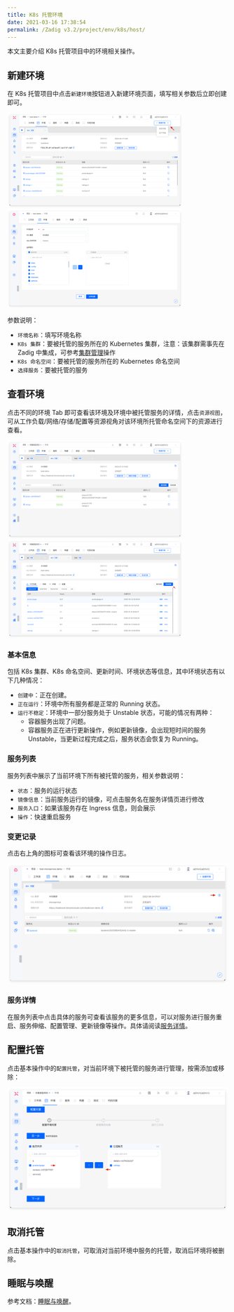 ```yaml
---
title: K8s 托管环境
date: 2021-03-16 17:38:54
permalink: /Zadig v3.2/project/env/k8s/host/
---
```


本文主要介绍 K8s 托管项目中的环境相关操作。

## 新建环境

在 K8s 托管项目中点击`新建环境`按钮进入新建环境页面，填写相关参数后立即创建即可。

<img src="../../../../_images/create_host_env.png" width="400">
<img src="../../../../_images/create_host_env_1.png" width="400">

参数说明：

- `环境名称`：填写环境名称
- `K8s 集群`：要被托管的服务所在的 Kubernetes 集群，注意：该集群需事先在 Zadig 中集成，可参考[集群管理](/Zadig%20v3.2/pages/cluster_manage)操作
- `K8s 命名空间`：要被托管的服务所在的 Kubernetes 命名空间
- `选择服务`：要被托管的服务

## 查看环境

点击不同的环境 Tab 即可查看该环境及环境中被托管服务的详情，点击`资源视图`，可从工作负载/网络/存储/配置等资源视角对该环境所托管命名空间下的资源进行查看。

<img src="../../../../_images/list_host_env.png" width="400">
<img src="../../../../_images/list_host_env_1.png" width="400">

### 基本信息
包括 K8s 集群、K8s 命名空间、更新时间、环境状态等信息，其中环境状态有以下几种情况：
- `创建中`：正在创建。
- `正在运行`：环境中所有服务都是正常的 Running 状态。
- `运行不稳定`：环境中一部分服务处于 Unstable 状态，可能的情况有两种：
	- 容器服务出现了问题。
	- 容器服务正在进行更新操作，例如更新镜像，会出现短时间的服务 Unstable，当更新过程完成之后，服务状态会恢复为 Running。

### 服务列表

服务列表中展示了当前环境下所有被托管的服务，相关参数说明：

- `状态`：服务的运行状态
- `镜像信息`：当前服务运行的镜像，可点击服务名在服务详情页进行修改
- `服务入口`：如果该服务存在 Ingress 信息，则会展示
- `操作`：快速重启服务

### 变更记录
点击右上角的图标可查看该环境的操作日志。

![变更记录](../../../../_images/env_oplog_host.png)

### 服务详情

在服务列表中点击具体的服务可查看该服务的更多信息，可以对服务进行服务重启、服务伸缩、配置管理、更新镜像等操作。具体请阅读[服务详情](/Zadig%20v3.2/project/env/service/)。

## 配置托管

点击基本操作中的`配置托管`，对当前环境下被托管的服务进行管理，按需添加或移除：

![配置托管环境](../../../../_images/config_host_env.png)

## 取消托管

点击基本操作中的`取消托管`，可取消对当前环境中服务的托管，取消后环境将被删除。

## 睡眠与唤醒

参考文档：[睡眠与唤醒](/Zadig%20v3.2/project/env/k8s/#睡眠与唤醒)。

